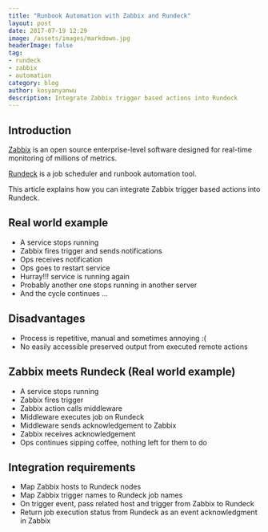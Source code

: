 ```yaml
---
title: "Runbook Automation with Zabbix and Rundeck"
layout: post
date: 2017-07-19 12:29
image: /assets/images/markdown.jpg
headerImage: false
tag:
- rundeck
- zabbix
- automation
category: blog
author: kosyanyanwu
description: Integrate Zabbix trigger based actions into Rundeck
---
```


## Introduction

[Zabbix](https://www.zabbix.com/) is an open source enterprise-level software designed for real-time monitoring of millions of metrics.

[Rundeck](http://rundeck.org/) is a job scheduler and runbook automation tool.

This article explains how you can integrate Zabbix trigger based actions into Rundeck.

## Real world example
* A service stops running
* Zabbix fires trigger and sends notifications
* Ops receives notification
* Ops goes to restart service
* Hurray!!! service is running again
* Probably another one stops running in another server
* And the cycle continues ...

## Disadvantages
* Process is repetitive, manual and sometimes annoying :(
* No easily accessible preserved output from executed remote actions

## Zabbix meets Rundeck (Real world example)
* A service stops running
* Zabbix fires trigger
* Zabbix action calls middleware
* Middleware executes job on Rundeck
* Middleware sends acknowledgement to Zabbix
* Zabbix receives acknowledgement
* Ops continues sipping coffee, nothing left for them to do

## Integration requirements
* Map Zabbix hosts to Rundeck nodes
* Map Zabbix trigger names to Rundeck job names
* On trigger event, pass related host and trigger from Zabbix to Rundeck
* Return job execution status from Rundeck as an event acknowledgment in Zabbix
